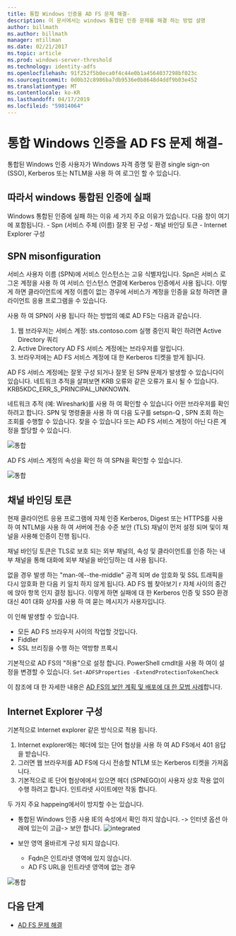 ```yaml
---
title: 통합 Windows 인증을 AD FS 문제 해결-
description: 이 문서에서는 windows 통합된 인증 문제를 해결 하는 방법 설명
author: billmath
ms.author: billmath
manager: mtillman
ms.date: 02/21/2017
ms.topic: article
ms.prod: windows-server-threshold
ms.technology: identity-adfs
ms.openlocfilehash: 91f252f5b0eca0f4c44e0b1a4564037298bf023c
ms.sourcegitcommit: 0d0b32c8986ba7db9536e0b8648d4ddf9b03e452
ms.translationtype: MT
ms.contentlocale: ko-KR
ms.lasthandoff: 04/17/2019
ms.locfileid: "59814064"
---
```

# <a name="ad-fs-troubleshooting---integrated-windows-authentication"></a>통합 Windows 인증을 AD FS 문제 해결-
통합된 Windows 인증 사용자가 Windows 자격 증명 및 환경 single sign-on (SSO), Kerberos 또는 NTLM을 사용 하 여 로그인 할 수 있습니다.

## <a name="reason-integrated-windows-authentication-fails"></a>따라서 windows 통합된 인증에 실패
Windows 통합된 인증에 실패 하는 이유 세 가지 주요 이유가 있습니다. 다음 창이 여기에 포함됩니다.
    - Spn (서비스 주체 (이름) 잘못 된 구성
    - 채널 바인딩 토큰
    - Internet Explorer 구성

## <a name="spn-misonfiguration"></a>SPN misonfiguration
서비스 사용자 이름 (SPN)에 서비스 인스턴스는 고유 식별자입니다. Spn은 서비스 로그온 계정을 사용 하 여 서비스 인스턴스 연결에 Kerberos 인증에서 사용 됩니다. 이렇게 하면 클라이언트에 계정 이름이 없는 경우에 서비스가 계정을 인증을 요청 하려면 클라이언트 응용 프로그램을 수 있습니다.

사용 하 여 SPN이 사용 됩니다 하는 방법의 예로 AD FS는 다음과 같습니다.
1. 웹 브라우저는 서비스 계정: sts.contoso.com 실행 중인지 확인 하려면 Active Directory 쿼리
2. Active Directory AD FS 서비스 계정에는 브라우저를 알립니다.
3. 브라우저에는 AD FS 서비스 계정에 대 한 Kerberos 티켓을 받게 됩니다.

AD FS 서비스 계정에는 잘못 구성 되거나 잘못 된 SPN 문제가 발생할 수 있습니다이 있습니다.  네트워크 추적을 살펴보면 KRB 오류와 같은 오류가 표시 될 수 있습니다. KRB5KDC_ERR_S_PRINCIPAL_UNKNOWN.

네트워크 추적 (예: Wireshark)를 사용 하 여 확인할 수 있습니다 어떤 브라우저를 확인 하려고 합니다. SPN 및 명령줄을 사용 하 여 다음 도구를 setspn-Q <spn>, SPN 조회 하는 조회를 수행할 수 있습니다.  찾을 수 있습니다 또는 AD FS 서비스 계정이 아닌 다른 계정을 할당할 수 있습니다.

![통합](media/ad-fs-tshoot-iwa/iwa3.png)

AD FS 서비스 계정의 속성을 확인 하 여 SPN을 확인할 수 있습니다.

![통합](media/ad-fs-tshoot-iwa/iwa1.png)

## <a name="channel-binding-token"></a>채널 바인딩 토큰
현재 클라이언트 응용 프로그램에 자체 인증 Kerberos, Digest 또는 HTTPS를 사용 하 여 NTLM을 사용 하 여 서버에 전송 수준 보안 (TLS) 채널이 먼저 설정 되며 및이 채널을 사용해 인증이 진행 됩니다. 

채널 바인딩 토큰은 TLS로 보호 되는 외부 채널의, 속성 및 클라이언트를 인증 하는 내부 채널을 통해 대화에 외부 채널을 바인딩하는 데 사용 됩니다.

없을 경우 발생 하는 "man-에--the-middle" 공격 되며 de 암호화 및 SSL 트래픽을 다시 암호화 한 다음 키 일치 하지 않게 됩니다.  AD FS 웹 찾아보기 r 자체 사이의 중간에 앉아 항목 인지 결정 됩니다.  이렇게 하면 실패에 대 한 Kerberos 인증 및 SSO 환경 대신 401 대화 상자를 사용 하 여 묻는 메시지가 사용자입니다.

이 인해 발생할 수 있습니다.
 - 모든 AD FS 브라우저 사이의 작업할 것입니다.
 - Fiddler
 - SSL 브리징을 수행 하는 역방향 프록시

기본적으로 AD FS의 "허용"으로 설정 합니다.  PowerShell cmdlt을 사용 하 여이 설정을 변경할 수 있습니다. `Set-ADFSProperties -ExtendProtectionTokenCheck`

이 참조에 대 한 자세한 내용은 [AD FS의 보안 계획 및 배포에 대 한 모범 사례](../../ad-fs/design/best-practices-for-secure-planning-and-deployment-of-ad-fs.md)합니다.

## <a name="internet-explorer-configuration"></a>Internet Explorer 구성
기본적으로 Internet explorer 같은 방식으로 적용 됩니다.

1. Internet explorer에는 헤더에 있는 단어 협상을 사용 하 여 AD FS에서 401 응답을 받습니다.
2. 그러면 웹 브라우저를 AD FS에 다시 전송할 NTLM 또는 Kerberos 티켓을 가져옵니다.
3. 기본적으로 IE 단어 협상에에서 있으면 헤더 (SPNEGO)이 사용자 상호 작용 없이 수행 하려고 합니다.  인트라넷 사이트에만 작동 합니다.

두 가지 주요 happeing에서이 방지할 수는 있습니다.
   - 통합된 Windows 인증 사용 IE의 속성에서 확인 하지 않습니다.  -> 인터넷 옵션 아래에 있는이 고급-> 보안 합니다.
![integrated](media/ad-fs-tshoot-iwa/iwa4.png)
   
   - 보안 영역 올바르게 구성 되지 않습니다.
       - Fqdn은 인트라넷 영역에 있지 않습니다.
       - AD FS URL을 인트라넷 영역에 없는 경우

![통합](media/ad-fs-tshoot-iwa/iwa5.png)
## <a name="next-steps"></a>다음 단계

- [AD FS 문제 해결](ad-fs-tshoot-overview.md)